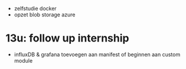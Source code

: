 - zelfstudie docker
- opzet blob storage azure

# 13u: follow up internship
- influxDB & grafana toevoegen aan manifest of beginnen aan custom module


